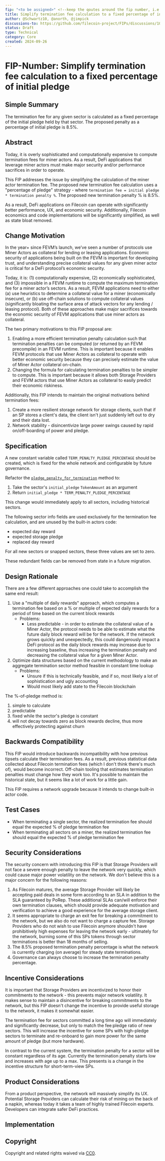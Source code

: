 ```yaml
---
fip: "<to be assigned>" <!--keep the qoutes around the fip number, i.e: `fip: "0001"`-->
title: Simplify termination fee calculation to a fixed percentage of initial pledge
author: @Schwartz10, @anorth, @jimpick
discussions-to: https://github.com/filecoin-project/FIPs/discussions/1036
status: Draft
type: Technical
category: Core
created: 2024-09-26
---
```


<!--You can leave these HTML comments in your merged FIP and delete the visible duplicate text guides, they will not appear and may be helpful to refer to if you edit it again. This is the suggested template for new FIPs. Note that a FIP number will be assigned by an editor. When opening a pull request to submit your FIP, please use an abbreviated title in the filename, `fip-draft_title_abbrev.md`. The title should be 44 characters or less.-->

# FIP-Number: Simplify termination fee calculation to a fixed percentage of initial pledge

## Simple Summary

<!--"If you can't explain it simply, you don't understand it well enough." Provide a simplified and layman-accessible explanation of the FIP.-->

The termination fee for any given sector is calculated as a fixed percentage of the initial pledge held by that sector. The proposed penalty as a percentage of initial pledge is 8.5%.

## Abstract

<!--A short (~200 word) description of the technical issue being addressed.-->

Today, it is overly sophisticated and computationally expensive to compute termination fees for miner actors. As a result, DeFi applications that leverage miner actors must make major security and/or performance sacrifices in order to operate.

This FIP addresses the issue by simplifying the calculation of the miner actor termination fee. The proposed new termination fee calculation uses a "percentage of pledge" strategy - where `termination fee = initial pledge * termination penalty %`. The proposed new termination penalty % is 8.5%.

As a result, DeFi applications on Filecoin can operate with significantly better performance, UX, and economic security. Additionally, Filecoin economics and code implementations will be significantly simplified, as well as state bloat removed.

## Change Motivation

<!--The motivation is critical for FIPs that want to change the Filecoin protocol. It should clearly explain why the existing protocol specification is inadequate to address the problem that the FIP solves. FIP submissions without sufficient motivation may be rejected outright.-->

In the year+ since FEVM’s launch, we’ve seen a number of protocols use Miner Actors as collateral for lending or leasing applications. Economic security of applications being built on the FEVM is important for developing trust, and understanding precise collateral values for any given miner actor is critical for a DeFi protocol’s economic security.

Today, it is: (1) computationally expensive, (2) economically sophisticated, and (3) impossible in a FEVM runtime to compute the maximum termination fee for a miner actor’s sectors. As a result, FEVM applications need to either (a) use heuristics to determine a collateral value for a miner (economically insecure), or (b) use off-chain solutions to compute collateral values (significantly bloating the surface area of attack vectors for any lending / leasing protocol). Both of these approaches make major sacrifices towards the economic security of FEVM applications that use miner actors as collateral.

The two primary motivations to this FIP proposal are:

1. Enabling a more efficient termination penalty calculation such that termination penalties can be computed (or returned by an FEVM precompile) in an FEVM runtime. This is important because it enables FEVM protocols that use Miner Actors as collateral to operate with better economic security because they can precisely estimate the value of Miner Actor collateral on-chain. 
2. Changing the formula for calculating termination penalties to be simpler to compute. This is important because it allows both Storage Providers and FEVM actors that use Miner Actors as collateral to easily predict their economic riskiness. 

Additionally, this FIP intends to maintain the original motivations behind termination fees:

1. Create a more resilient storage network for storage clients, such that if an SP stores a client's data, the client isn't just suddenly left out to dry and their data lost.
2. Network stability - disincentivize large power swings caused by rapid on/off-boarding of power and pledge.


## Specification

<!--The technical specification should describe the syntax and semantics of any new feature. The specification should be detailed enough to allow competing, interoperable implementations for any of the current Filecoin implementations. -->

A new constant variable called `TERM_PENALTY_PLEDGE_PERCENTAGE` should be created, which is fixed for the whole network and configurable by future governance.

Refactor the [`pledge_penalty_for_termination`](https://github.com/filecoin-project/builtin-actors/blob/12d9af8a00d0909598c67e1a18dc1577e0833137/actors/miner/src/monies.rs#L179) method to:

1. Take the sector's `initial_pledge` `TokenAmount` as an argument
2. Return `initial_pledge * TERM_PENALTY_PLEDGE_PERCENTAGE`

This change would immediately apply to all sectors, including historical sectors.

The following sector info fields are used exclusively for the termination fee calculation, and are unused by the built-in actors code:

- expected day reward
- expected storage pledge
- replaced day reward

For all new sectors or snapped sectors, these three values are set to zero.

These redundant fields can be removed from state in a future migration.

## Design Rationale

<!--The rationale fleshes out the specification by describing what motivated the design and why particular design decisions were made. It should describe alternate designs that were considered and related work, e.g. how the feature is supported in other languages. The rationale may also provide evidence of consensus within the community, and should discuss important objections or concerns raised during discussion.-->

There are a few different approaches one could take to accomplish the same end result:

1. Use a "multiple of daily rewards" approach, which computes a termination fee based on a % or multiple of expected daily rewards for a period of time based on the current block rewards
   - Problems:
     - Less predictable - in order to estimate the collateral value of a Miner Actor, the protocol needs to be able to estimate what the future daily block reward will be for the network. If the network grows quickly and unexpectedly, this could dangerously impact a DeFi protocol as the daily block rewards may increase due to increasing baseline, thus increasing the termination penalty and decreasing the collateral value for a given Miner Actor. 
2. Optimize data structures based on the current methodology to make an aggregate termination sector method feasible in constant time lookup
   - Problems:
     - Unsure if this is technically feasible, and if so, most likely a lot of sophistication and ugly accounting
     - Would most likely add state to the Filecoin blockchain

The %-of-pledge method is:

 1. simple to calculate
 2. predictable
 3. fixed while the sector's pledge is constant
 4. will not decay towards zero as block rewards decline, thus more effectively protecting against churn

## Backwards Compatibility

<!--All FIPs that introduce backwards incompatibilities must include a section describing these incompatibilities and their severity. The FIP must explain how the author proposes to deal with these incompatibilities. FIP submissions without a sufficient backwards compatibility treatise may be rejected outright.-->

This FIP would introduce backwards incompatibility with how previous tipsets calculate their termination fees. As a result, previous statistical data collected about Filecoin termination fees (which I don't think there's much of), would become incorrect. Off-chain tooling that estimates termination penalties must change how they work too. It's possible to maintain the historical state, but it seems like a lot of work for a little gain.

This FIP requires a network upgrade because it intends to change built-in actor code.

## Test Cases

<!--Test cases for an implementation are mandatory for FIPs that are affecting consensus changes. Other FIPs can choose to include links to test cases if applicable.-->

- When terminating a single sector, the realized termination fee should equal the expected % of pledge termination fee
- When terminating all sectors on a miner, the realized termination fee should equal the expected % of pledge termination fee

## Security Considerations

<!--All FIPs must contain a section that discusses the security implications/considerations relevant to the proposed change. Include information that might be important for security discussions, surfaces risks and can be used throughout the life cycle of the proposal. E.g. include security-relevant design decisions, concerns, important discussions, implementation-specific guidance and pitfalls, an outline of threats and risks and how they are being addressed. FIP submissions missing the "Security Considerations" section will be rejected. A FIP cannot proceed to status "Final" without a Security Considerations discussion deemed sufficient by the reviewers.-->

The security concern with introducing this FIP is that Storage Providers will not face a severe enough penalty to leave the network very quickly, which could cause major power volatility on the network. We don't believe this is a major concern for the following reasons:

1. As Filecoin matures, the average Storage Provider will likely be accepting paid deals in some form according to an SLA in addition to the SLA guaranteed by PoRep. These additional SLAs can/will enforce their own termination clauses, which should provide adequate motivation and verification to achieve a good experience for the average storage client.
2. It seems appropriate to charge an exit fee for breaking a commitment to the network, but we also do not want to charge a capture fee. Storage Providers who do not wish to use Filecoin anymore shouldn't have prohibitively high expenses for leaving the network early - ultimately for the network, burning some of this SPs tokens through sector terminations is better than 18 months of selling.
3. The 8.5% proposed termination penalty percentage is what the network is currently charging (on average) for steady state terminations.
4. Governance can always choose to increase the termination penalty percentage.

## Incentive Considerations

<!--All FIPs must contain a section that discusses the incentive implications/considerations relative to the proposed change. Include information that might be important for incentive discussion. A discussion on how the proposed change will incentivize reliable and useful storage is required. FIP submissions missing the "Incentive Considerations" section will be rejected. An FIP cannot proceed to status "Final" without a Incentive Considerations discussion deemed sufficient by the reviewers.-->

It is important that Storage Providers are incentivized to honor their commitments to the network - this prevents major network volatility. It makes sense to maintain a disincentive for breaking commitments to the network, but this FIP doesn't change the incentive to provide useful storage to the network, it makes it somewhat easier.

The termination fee for sectors committed a long time ago will immediately and significantly decrease, but only to match the fee:pledge ratio of new sectors. This will increase the incentive for some SPs with high-pledge sectors to terminate and re-onboard to gain more power for the same amount of pledge (but more hardware).

In contrast to the current system, the termination penalty for a sector will be constant regardless of its age. Currently the termination penalty starts low and increases with age up to a max. This presents is a change in the incentive structure for short-term-view SPs.

## Product Considerations

<!--All FIPs must contain a section that discusses the product implications/considerations relative to the proposed change. Include information that might be important for product discussion. A discussion on how the proposed change will enable better storage-related goods and services to be developed on Filecoin. FIP submissions missing the "Product Considerations" section will be rejected. An FIP cannot proceed to status "Final" without a Product Considerations discussion deemed sufficient by the reviewers.-->

From a product perspective, the network will massively simplify its UX. Potential Storage Providers can calculate their risk of mining on the back of a napkin, whereas today it takes a team of highly trained Filecoin experts. Developers can integrate safer DeFi practices.

## Implementation

<!--The implementations must be completed before any core FIP is given status "Final", but it need not be completed before the FIP is accepted. While there is merit to the approach of reaching consensus on the specification and rationale before writing code, the principle of "rough consensus and running code" is still useful when it comes to resolving many discussions of API details.-->

## Copyright

Copyright and related rights waived via [CC0](https://creativecommons.org/publicdomain/zero/1.0/).
